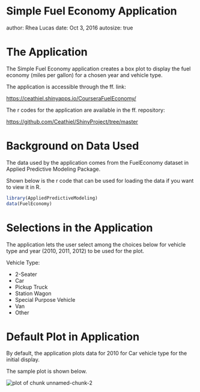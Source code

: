 Simple Fuel Economy Application
========================================================
author: Rhea Lucas
date: Oct 3, 2016
autosize: true

The Application
========================================================

The Simple Fuel Economy application creates a box plot to display the fuel economy (miles per gallon) for a chosen year and vehicle type. 

The application is accessible through the ff. link:

<https://ceathiel.shinyapps.io/CourseraFuelEconomy/>

The r codes for the application are available in the ff. repository:

<https://github.com/Ceathiel/ShinyProject/tree/master>



Background on Data Used
========================================================

The data used by the application comes from the FuelEconomy dataset in Applied Predictive Modeling Package.

Shown below is the r code that can be used for loading the data if you want to view it in R.


```r
library(AppliedPredictiveModeling)
data(FuelEconomy)
```

Selections in the Application
========================================================

The application lets the user select among the choices below for vehicle type and year (2010, 2011, 2012) to be used for the plot.

Vehicle Type:
- 2-Seater
- Car
- Pickup Truck
- Station Wagon
- Special Purpose Vehicle
- Van
- Other


Default Plot in Application
========================================================

By default, the application plots data for 2010 for Car vehicle type for the initial display. 

The sample plot is shown below. 

![plot of chunk unnamed-chunk-2](fueleconomy-figure/unnamed-chunk-2-1.png)

